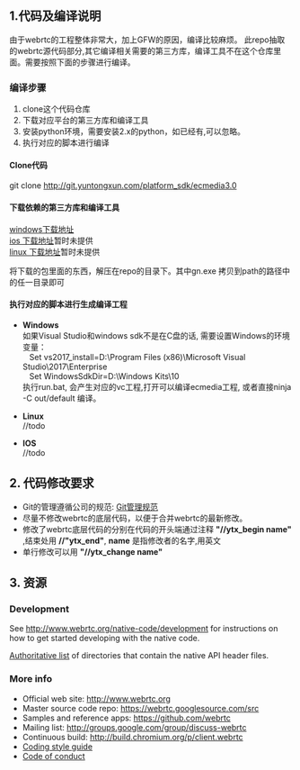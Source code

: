 ## 1.代码及编译说明
由于webrtc的工程整体非常大，加上GFW的原因，编译比较麻烦。  此repo抽取的webrtc源代码部分,其它编译相关需要的第三方库，编译工具不在这个仓库里面。需要按照下面的步骤进行编译。

###  编译步骤
1. clone这个代码仓库
2. 下载对应平台的第三方库和编译工具
3. 安装python环境，需要安装2.x的python，如已经有,可以忽略。
4. 执行对应的脚本进行编译


#### Clone代码
git clone http://git.yuntongxun.com/platform_sdk/ecmedia3.0

#### 下载依赖的第三方库和编译工具
[windows下载地址](http://192.168.178.218:9090/shared//webrtc/webrtc_win_base_env.rar)    
[ios 下载地址](http://192.168.178.218:9090/shared//webrtc/webrtc_win_base_env.rar)暂时未提供           
[linux 下载地址](http://192.168.178.218:9090/shared//webrtc/webrtc_win_base_env.rar)暂时未提供

将下载的包里面的东西，解压在repo的目录下。其中gn.exe 拷贝到path的路径中的任一目录即可


#### 执行对应的脚本进行生成编译工程
- **Windows**      
如果Visual Studio和windows sdk不是在C盘的话, 需要设置Windows的环境变量：    
&nbsp;&nbsp; Set vs2017_install=D:\Program Files (x86)\Microsoft Visual Studio\2017\Enterprise    
&nbsp;&nbsp; Set WindowsSdkDir=D:\Windows Kits\10\
执行run.bat, 会产生对应的vc工程,打开可以编译ecmedia工程, 或者直接ninja -C out/default 编译。     

- **Linux**   
 //todo
- **IOS**   
 //todo

## 2. 代码修改要求
- Git的管理遵循公司的规范: [Git管理规范](http://wiki.yuntongxun.com/pages/viewpage.action?pageId=89948180) 
- 尽量不修改webrtc的底层代码，以便于合并webrtc的最新修改。
- 修改了webrtc底层代码的分别在代码的开头端通过注释 **"//ytx_begin  name"** ,结束处用 **//"ytx_end"**, **name** 是指修改者的名字,用英文
- 单行修改可以用 **"//ytx_change name"**


## 3. 资源
### Development

See http://www.webrtc.org/native-code/development for instructions on how to get
started developing with the native code.

[Authoritative list](native-api.md) of directories that contain the
native API header files.

### More info

 * Official web site: http://www.webrtc.org
 * Master source code repo: https://webrtc.googlesource.com/src
 * Samples and reference apps: https://github.com/webrtc
 * Mailing list: http://groups.google.com/group/discuss-webrtc
 * Continuous build: http://build.chromium.org/p/client.webrtc
 * [Coding style guide](style-guide.md)
 * [Code of conduct](CODE_OF_CONDUCT.md)